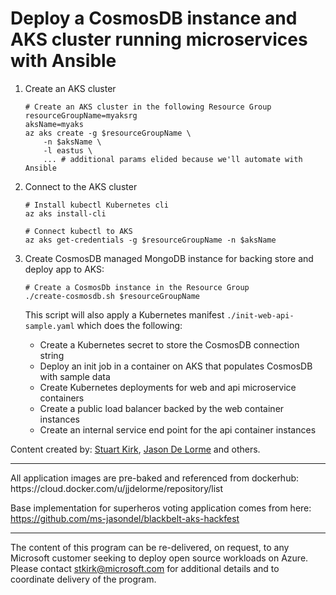 # Deploy a CosmosDB instance and AKS cluster running microservices with Ansible
<p align="center">
</p>

1. Create an AKS cluster

    ```
    # Create an AKS cluster in the following Resource Group
    resourceGroupName=myaksrg
    aksName=myaks
    az aks create -g $resourceGroupName \
        -n $aksName \
        -l eastus \
        ... # additional params elided because we'll automate with Ansible
    ```

2. Connect to the AKS cluster

    ```
    # Install kubectl Kubernetes cli
    az aks install-cli
    
    # Connect kubectl to AKS
    az aks get-credentials -g $resourceGroupName -n $aksName
    ```

3. Create CosmosDB managed MongoDB instance for backing store and deploy app to AKS:

    ```
    # Create a CosmosDb instance in the Resource Group
    ./create-cosmosdb.sh $resourceGroupName
    ```
    This script will also apply a Kubernetes manifest `./init-web-api-sample.yaml` which does the following:
    * Create a Kubernetes secret to store the CosmosDB connection string
	* Deploy an init job in a container on AKS that populates CosmosDB with sample data
	* Create Kubernetes deployments for web and api microservice containers
    * Create a public load balancer backed by the web container instances
	* Create an internal service end point for the api container instances
	

Content created by: [Stuart Kirk](https://github.com/stuartatmicrosoft), [Jason De Lorme](https://github.com/ms-jasondel) and others.

<hr/>
All application images are pre-baked and referenced from dockerhub: https://cloud.docker.com/u/jjdelorme/repository/list 

Base implementation for superheros voting application comes from here: https://github.com/ms-jasondel/blackbelt-aks-hackfest

<hr/>

The content of this program can be re-delivered, on request, to any Microsoft customer seeking to deploy open source workloads on Azure.  Please contact stkirk@microsoft.com for additional details and to coordinate delivery of the program.

